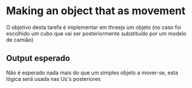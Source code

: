 # Making an object that as movement

O objetivo desta tarefa é implementar em threejs um objeto (no caso foi escolhido um cubo que vai ser posteriormente substituído por um modelo de camião)

## Output esperado

Não é esperado nada mais do que um simples objeto a mover-se, esta lógica será usada nas Us's posteriores
